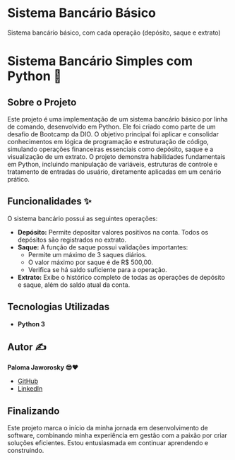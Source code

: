 # Sistema Bancário Básico
Sistema bancário básico, com cada operação (depósito, saque e extrato)
# Sistema Bancário Simples com Python 🏦

## Sobre o Projeto

Este projeto é uma implementação de um sistema bancário básico por linha de comando, desenvolvido em Python. Ele foi criado como parte de um desafio de Bootcamp da DIO.
O objetivo principal foi aplicar e consolidar conhecimentos em lógica de programação e estruturação de código, simulando operações financeiras essenciais como depósito, saque e a visualização de um extrato. O projeto demonstra habilidades fundamentais em Python, incluindo manipulação de variáveis, estruturas de controle e tratamento de entradas do usuário, diretamente aplicadas em um cenário prático.

## Funcionalidades ✨

O sistema bancário possui as seguintes operações:

-   **Depósito:** Permite depositar valores positivos na conta. Todos os depósitos são registrados no extrato.
-   **Saque:** A função de saque possui validações importantes:
    -   Permite um máximo de 3 saques diários.
    -   O valor máximo por saque é de R$ 500,00.
    -   Verifica se há saldo suficiente para a operação.
-   **Extrato:** Exibe o histórico completo de todas as operações de depósito e saque, além do saldo atual da conta.


## Tecnologias Utilizadas

-   **Python 3**


## Autor ✍️

**Paloma Jaworosky 😎❤️**

  - [GitHub](https://github.com/PJaworosky)
  - [LinkedIn](https://www.linkedin.com/in/palomajaworosky)

<!-- end list -->

## Finalizando

Este projeto marca o início da minha jornada em desenvolvimento de software, combinando minha experiência em gestão com a paixão por criar soluções eficientes. Estou entusiasmada em continuar aprendendo e construindo.
